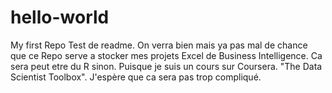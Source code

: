 hello-world
===========

My first Repo
Test de readme.
On verra bien mais ya pas mal de chance que ce Repo serve a stocker mes projets Excel de Business Intelligence.
Ca sera peut etre du R sinon. Puisque je suis un cours sur Coursera.
"The Data Scientist Toolbox".
J'espère que ca sera pas trop compliqué.
